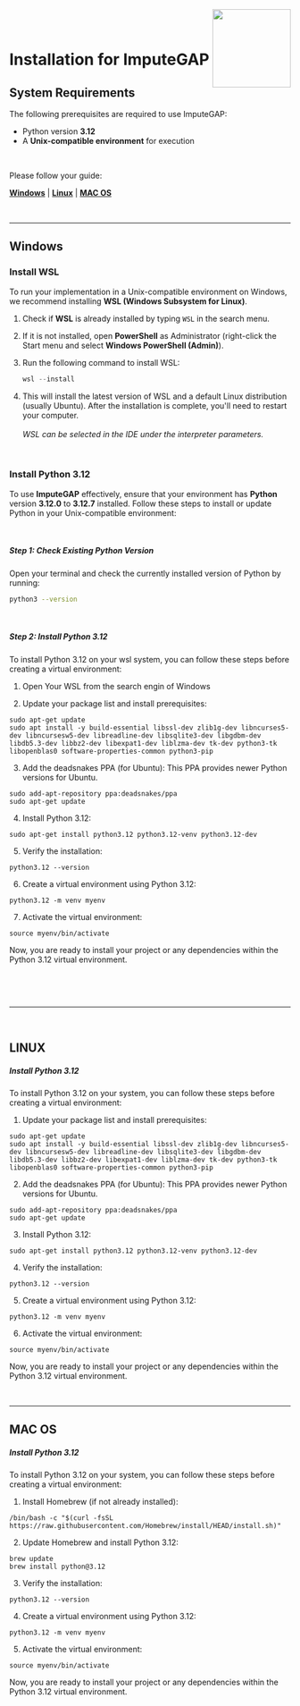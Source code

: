 <img align="right" width="140" height="140" src="https://www.naterscreations.com/imputegap/logo_imputegab.png" >
<br /> <br />


# Installation for ImputeGAP

## System Requirements

The following prerequisites are required to use ImputeGAP:

- Python version **3.12**
- A **Unix-compatible environment** for execution

<br />

Please follow your guide:

[**Windows**](#windows)  | [**Linux**](#linux) | [**MAC OS**](#mac-os)

<br>

---


## Windows

### Install WSL
To run your implementation in a Unix-compatible environment on Windows, we recommend installing **WSL (Windows Subsystem for Linux)**.

1. Check if **WSL** is already installed by typing `WSL` in the search menu.


2. If it is not installed, open **PowerShell** as Administrator (right-click the Start menu and select **Windows PowerShell (Admin)**).


3. Run the following command to install WSL:
   ```powershell
   wsl --install
   ```

4. This will install the latest version of WSL and a default Linux distribution (usually Ubuntu). After the installation is complete, you'll need to restart your computer.
<br><br>
*WSL can be selected in the IDE under the interpreter parameters.*

<br>

### Install Python 3.12

To use **ImputeGAP** effectively, ensure that your environment has **Python** version **3.12.0** to **3.12.7** installed. Follow these steps to install or update Python in your Unix-compatible environment:

<br>

##### Step 1: Check Existing Python Version

Open your terminal and check the currently installed version of Python by running:

```bash
python3 --version
```
<br>

##### Step 2: Install Python 3.12


To install Python 3.12 on your wsl system, you can follow these steps before creating a virtual environment:

1) Open Your WSL from the search engin of Windows


2) Update your package list and install prerequisites:

```
sudo apt-get update
sudo apt install -y build-essential libssl-dev zlib1g-dev libncurses5-dev libncursesw5-dev libreadline-dev libsqlite3-dev libgdbm-dev libdb5.3-dev libbz2-dev libexpat1-dev liblzma-dev tk-dev python3-tk libopenblas0 software-properties-common python3-pip
```

3) Add the deadsnakes PPA (for Ubuntu): This PPA provides newer Python versions for Ubuntu.

```
sudo add-apt-repository ppa:deadsnakes/ppa
sudo apt-get update
```

4) Install Python 3.12:

```
sudo apt-get install python3.12 python3.12-venv python3.12-dev
```

5) Verify the installation:
```
python3.12 --version
```

6) Create a virtual environment using Python 3.12:
```
python3.12 -m venv myenv
```

7) Activate the virtual environment:
```
source myenv/bin/activate
```

Now, you are ready to install your project or any dependencies within the Python 3.12 virtual environment.

<br />



<br /><hr /><br />

## LINUX
##### Install Python 3.12

To install Python 3.12 on your system, you can follow these steps before creating a virtual environment:

1) Update your package list and install prerequisites:

```
sudo apt-get update
sudo apt install -y build-essential libssl-dev zlib1g-dev libncurses5-dev libncursesw5-dev libreadline-dev libsqlite3-dev libgdbm-dev libdb5.3-dev libbz2-dev libexpat1-dev liblzma-dev tk-dev python3-tk libopenblas0 software-properties-common python3-pip
```

2) Add the deadsnakes PPA (for Ubuntu): This PPA provides newer Python versions for Ubuntu.

```
sudo add-apt-repository ppa:deadsnakes/ppa
sudo apt-get update
```

3) Install Python 3.12:

```
sudo apt-get install python3.12 python3.12-venv python3.12-dev
```

4) Verify the installation:
```
python3.12 --version
```

5) Create a virtual environment using Python 3.12:
```
python3.12 -m venv myenv
```

6) Activate the virtual environment:
```
source myenv/bin/activate
```

Now, you are ready to install your project or any dependencies within the Python 3.12 virtual environment.

<br />

---


## MAC OS
##### Install Python 3.12

To install Python 3.12 on your system, you can follow these steps before creating a virtual environment:

1) Install Homebrew (if not already installed):

```
/bin/bash -c "$(curl -fsSL https://raw.githubusercontent.com/Homebrew/install/HEAD/install.sh)"
```

2) Update Homebrew and install Python 3.12:

```
brew update
brew install python@3.12
```

3) Verify the installation:

```
python3.12 --version
```

4) Create a virtual environment using Python 3.12:
```
python3.12 -m venv myenv
```

5) Activate the virtual environment:
```
source myenv/bin/activate
```

Now, you are ready to install your project or any dependencies within the Python 3.12 virtual environment.

<br />